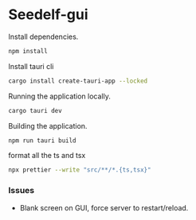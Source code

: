 # Seedelf-gui

Install dependencies.
```bash
npm install
```

Install tauri cli
```bash
cargo install create-tauri-app --locked
```

Running the application locally.

```bash
cargo tauri dev
```

Building the application.
```bash
npm run tauri build
```

format all the ts and tsx
```bash
npx prettier --write "src/**/*.{ts,tsx}"
```
### Issues

- Blank screen on GUI, force server to restart/reload.